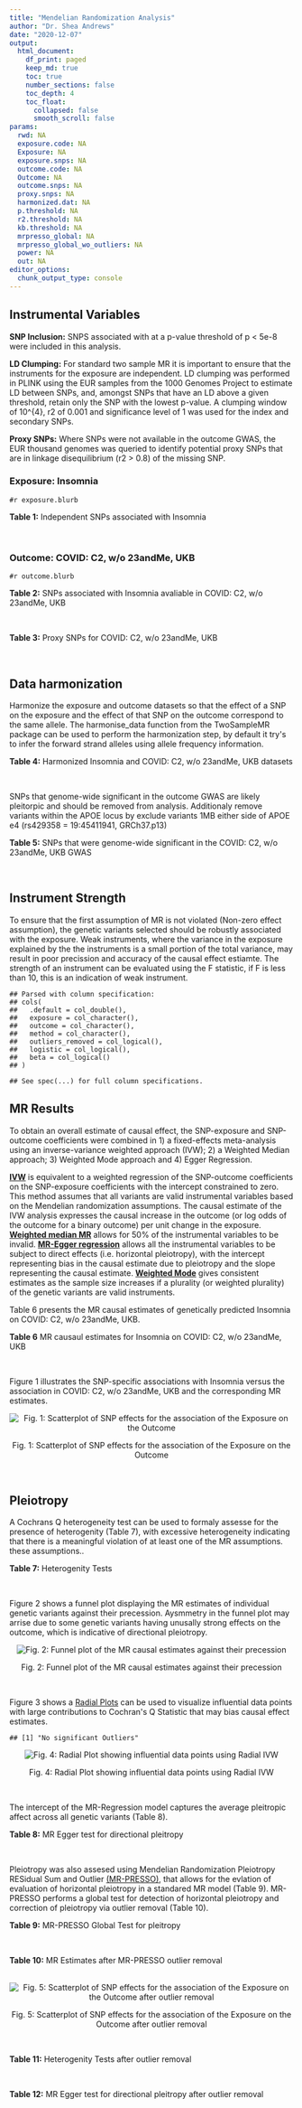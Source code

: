```yaml
---
title: "Mendelian Randomization Analysis"
author: "Dr. Shea Andrews"
date: "2020-12-07"
output:
  html_document:
    df_print: paged
    keep_md: true
    toc: true
    number_sections: false
    toc_depth: 4
    toc_float:
      collapsed: false
      smooth_scroll: false
params:
  rwd: NA
  exposure.code: NA
  Exposure: NA
  exposure.snps: NA
  outcome.code: NA
  Outcome: NA
  outcome.snps: NA
  proxy.snps: NA
  harmonized.dat: NA
  p.threshold: NA
  r2.threshold: NA
  kb.threshold: NA
  mrpresso_global: NA
  mrpresso_global_wo_outliers: NA
  power: NA
  out: NA
editor_options:
  chunk_output_type: console
---
```







## Instrumental Variables
**SNP Inclusion:** SNPS associated with at a p-value threshold of p < 5e-8 were included in this analysis.
<br>

**LD Clumping:** For standard two sample MR it is important to ensure that the instruments for the exposure are independent. LD clumping was performed in PLINK using the EUR samples from the 1000 Genomes Project to estimate LD between SNPs, and, amongst SNPs that have an LD above a given threshold, retain only the SNP with the lowest p-value. A clumping window of 10^{4}, r2 of 0.001 and significance level of 1 was used for the index and secondary SNPs.
<br>

**Proxy SNPs:** Where SNPs were not available in the outcome GWAS, the EUR thousand genomes was queried to identify potential proxy SNPs that are in linkage disequilibrium (r2 > 0.8) of the missing SNP.
<br>

### Exposure: Insomnia
`#r exposure.blurb`
<br>

**Table 1:** Independent SNPs associated with Insomnia
<div data-pagedtable="false">
  <script data-pagedtable-source type="application/json">
{"columns":[{"label":["SNP"],"name":[1],"type":["chr"],"align":["left"]},{"label":["CHROM"],"name":[2],"type":["dbl"],"align":["right"]},{"label":["POS"],"name":[3],"type":["dbl"],"align":["right"]},{"label":["REF"],"name":[4],"type":["chr"],"align":["left"]},{"label":["ALT"],"name":[5],"type":["chr"],"align":["left"]},{"label":["AF"],"name":[6],"type":["dbl"],"align":["right"]},{"label":["BETA"],"name":[7],"type":["dbl"],"align":["right"]},{"label":["SE"],"name":[8],"type":["dbl"],"align":["right"]},{"label":["Z"],"name":[9],"type":["dbl"],"align":["right"]},{"label":["P"],"name":[10],"type":["dbl"],"align":["right"]},{"label":["N"],"name":[11],"type":["dbl"],"align":["right"]},{"label":["TRAIT"],"name":[12],"type":["chr"],"align":["left"]}],"data":[{"1":"rs77217059","2":"2","3":"58989880","4":"G","5":"A","6":"0.123004","7":"-0.04165568","8":"0.007246","9":"-5.748782","10":"8.756e-09","11":"379343","12":"Insomnia_Symptoms"},{"1":"rs11693221","2":"2","3":"66799986","4":"C","5":"T","6":"0.052374","7":"0.12310220","8":"0.012650","9":"9.731399","10":"3.141e-22","11":"377330","12":"Insomnia_Symptoms"},{"1":"rs55683518","2":"2","3":"147484316","4":"T","5":"G","6":"0.417241","7":"-0.02932583","8":"0.005322","9":"-5.510302","10":"3.551e-08","11":"381157","12":"Insomnia_Symptoms"},{"1":"rs1456193","2":"3","3":"117637697","4":"T","5":"C","6":"0.821908","7":"0.03739040","8":"0.006676","9":"5.600720","10":"2.130e-08","11":"383816","12":"Insomnia_Symptoms"},{"1":"rs77960","2":"5","3":"103964585","4":"G","5":"A","6":"0.321624","7":"0.03246719","8":"0.005429","9":"5.980326","10":"1.658e-09","11":"382586","12":"Insomnia_Symptoms"},{"1":"rs6938026","2":"6","3":"43185733","4":"A","5":"G","6":"0.200836","7":"0.03729578","8":"0.006239","9":"5.977847","10":"2.718e-09","11":"385182","12":"Insomnia_Symptoms"},{"1":"rs370771","2":"6","3":"105398086","4":"G","5":"T","6":"0.548299","7":"0.03459140","8":"0.005121","9":"6.754820","10":"1.475e-11","11":"385316","12":"Insomnia_Symptoms"},{"1":"rs6984111","2":"8","3":"10211788","4":"C","5":"T","6":"0.810301","7":"-0.04305950","8":"0.007393","9":"-5.824360","10":"4.254e-09","11":"386533","12":"Insomnia_Symptoms"},{"1":"rs4073582","2":"11","3":"66050712","4":"G","5":"A","6":"0.301567","7":"-0.03118112","8":"0.005319","9":"-5.862214","10":"4.667e-09","11":"385580","12":"Insomnia_Symptoms"},{"1":"rs9576155","2":"13","3":"37600284","4":"G","5":"A","6":"0.342852","7":"0.03052921","8":"0.005384","9":"5.670358","10":"9.264e-09","11":"383032","12":"Insomnia_Symptoms"},{"1":"rs6561715","2":"13","3":"53888526","4":"T","5":"A","6":"0.633527","7":"-0.03729580","8":"0.005302","9":"-7.034290","10":"1.709e-12","11":"381541","12":"Insomnia_Symptoms"},{"1":"rs4986172","2":"17","3":"43216281","4":"C","5":"T","6":"0.338305","7":"0.03729578","8":"0.005357","9":"6.962065","10":"5.204e-12","11":"386533","12":"Insomnia_Symptoms"},{"1":"rs7228159","2":"18","3":"53104253","4":"A","5":"T","6":"0.728296","7":"-0.02955880","8":"0.005354","9":"-5.520880","10":"4.081e-08","11":"385746","12":"Insomnia_Symptoms"}],"options":{"columns":{"min":{},"max":[10]},"rows":{"min":[10],"max":[10]},"pages":{}}}
  </script>
</div>
<br>

### Outcome: COVID: C2, w/o 23andMe, UKB
`#r outcome.blurb`
<br>

**Table 2:** SNPs associated with Insomnia avaliable in COVID: C2, w/o 23andMe, UKB
<div data-pagedtable="false">
  <script data-pagedtable-source type="application/json">
{"columns":[{"label":["SNP"],"name":[1],"type":["chr"],"align":["left"]},{"label":["CHROM"],"name":[2],"type":["dbl"],"align":["right"]},{"label":["POS"],"name":[3],"type":["dbl"],"align":["right"]},{"label":["REF"],"name":[4],"type":["chr"],"align":["left"]},{"label":["ALT"],"name":[5],"type":["chr"],"align":["left"]},{"label":["AF"],"name":[6],"type":["dbl"],"align":["right"]},{"label":["BETA"],"name":[7],"type":["dbl"],"align":["right"]},{"label":["SE"],"name":[8],"type":["dbl"],"align":["right"]},{"label":["Z"],"name":[9],"type":["dbl"],"align":["right"]},{"label":["P"],"name":[10],"type":["dbl"],"align":["right"]},{"label":["N"],"name":[11],"type":["dbl"],"align":["right"]},{"label":["TRAIT"],"name":[12],"type":["chr"],"align":["left"]}],"data":[{"1":"rs77217059","2":"2","3":"58989880","4":"G","5":"A","6":"0.14550","7":"-2.1360e-02","8":"0.023679","9":"-0.902065121","10":"0.36700","11":"917047","12":"covid_vs._population__eur_w/o_23andMe__ukbb"},{"1":"rs11693221","2":"2","3":"66799986","4":"C","5":"T","6":"0.06119","7":"7.7394e-03","8":"0.040561","9":"0.190808905","10":"0.84870","11":"917047","12":"covid_vs._population__eur_w/o_23andMe__ukbb"},{"1":"rs55683518","2":"2","3":"147484316","4":"T","5":"G","6":"0.37610","7":"-7.5814e-03","8":"0.017092","9":"-0.443564241","10":"0.65740","11":"916745","12":"covid_vs._population__eur_w/o_23andMe__ukbb"},{"1":"rs1456193","2":"3","3":"117637697","4":"T","5":"C","6":"0.78830","7":"2.7613e-02","8":"0.020265","9":"1.362595608","10":"0.17300","11":"926139","12":"covid_vs._population__eur_w/o_23andMe__ukbb"},{"1":"rs77960","2":"5","3":"103964585","4":"G","5":"A","6":"0.30740","7":"-1.1643e-02","8":"0.017936","9":"-0.649141392","10":"0.51620","11":"917019","12":"covid_vs._population__eur_w/o_23andMe__ukbb"},{"1":"rs6938026","2":"6","3":"43185733","4":"A","5":"G","6":"0.19820","7":"4.2339e-02","8":"0.019107","9":"2.215889465","10":"0.02670","11":"926803","12":"covid_vs._population__eur_w/o_23andMe__ukbb"},{"1":"rs370771","2":"6","3":"105398086","4":"G","5":"T","6":"0.54600","7":"-1.7313e-02","8":"0.015431","9":"-1.121962284","10":"0.26190","11":"926803","12":"covid_vs._population__eur_w/o_23andMe__ukbb"},{"1":"rs6984111","2":"8","3":"10211788","4":"C","5":"T","6":"0.83030","7":"2.4436e-02","8":"0.021102","9":"1.157994503","10":"0.24690","11":"926803","12":"covid_vs._population__eur_w/o_23andMe__ukbb"},{"1":"rs4073582","2":"11","3":"66050712","4":"G","5":"A","6":"0.33570","7":"-4.0484e-05","8":"0.016169","9":"-0.002503804","10":"0.99800","11":"926803","12":"covid_vs._population__eur_w/o_23andMe__ukbb"},{"1":"rs9576155","2":"13","3":"37600284","4":"G","5":"A","6":"0.33750","7":"-3.5946e-03","8":"0.016214","9":"-0.221697299","10":"0.82450","11":"926803","12":"covid_vs._population__eur_w/o_23andMe__ukbb"},{"1":"rs6561715","2":"13","3":"53888526","4":"T","5":"A","6":"0.62140","7":"9.6471e-03","8":"0.017000","9":"0.567476471","10":"0.57040","11":"916747","12":"covid_vs._population__eur_w/o_23andMe__ukbb"},{"1":"rs4986172","2":"17","3":"43216281","4":"C","5":"T","6":"0.34930","7":"2.8811e-02","8":"0.015976","9":"1.803392589","10":"0.07133","11":"927103","12":"covid_vs._population__eur_w/o_23andMe__ukbb"},{"1":"rs7228159","2":"18","3":"53104253","4":"A","5":"T","6":"0.69650","7":"3.3518e-03","8":"0.016218","9":"0.206671599","10":"0.83630","11":"927103","12":"covid_vs._population__eur_w/o_23andMe__ukbb"}],"options":{"columns":{"min":{},"max":[10]},"rows":{"min":[10],"max":[10]},"pages":{}}}
  </script>
</div>
<br>

**Table 3:** Proxy SNPs for COVID: C2, w/o 23andMe, UKB
<div data-pagedtable="false">
  <script data-pagedtable-source type="application/json">
{"columns":[{"label":["proxy.outcome"],"name":[1],"type":["lgl"],"align":["right"]},{"label":["target_snp"],"name":[2],"type":["lgl"],"align":["right"]},{"label":["proxy_snp"],"name":[3],"type":["lgl"],"align":["right"]},{"label":["ld.r2"],"name":[4],"type":["lgl"],"align":["right"]},{"label":["Dprime"],"name":[5],"type":["lgl"],"align":["right"]},{"label":["ref.proxy"],"name":[6],"type":["lgl"],"align":["right"]},{"label":["alt.proxy"],"name":[7],"type":["lgl"],"align":["right"]},{"label":["CHROM"],"name":[8],"type":["lgl"],"align":["right"]},{"label":["POS"],"name":[9],"type":["lgl"],"align":["right"]},{"label":["ALT.proxy"],"name":[10],"type":["lgl"],"align":["right"]},{"label":["REF.proxy"],"name":[11],"type":["lgl"],"align":["right"]},{"label":["AF"],"name":[12],"type":["lgl"],"align":["right"]},{"label":["BETA"],"name":[13],"type":["lgl"],"align":["right"]},{"label":["SE"],"name":[14],"type":["lgl"],"align":["right"]},{"label":["P"],"name":[15],"type":["lgl"],"align":["right"]},{"label":["N"],"name":[16],"type":["lgl"],"align":["right"]},{"label":["ref"],"name":[17],"type":["lgl"],"align":["right"]},{"label":["alt"],"name":[18],"type":["lgl"],"align":["right"]},{"label":["ALT"],"name":[19],"type":["lgl"],"align":["right"]},{"label":["REF"],"name":[20],"type":["lgl"],"align":["right"]},{"label":["PHASE"],"name":[21],"type":["lgl"],"align":["right"]}],"data":[{"1":"NA","2":"NA","3":"NA","4":"NA","5":"NA","6":"NA","7":"NA","8":"NA","9":"NA","10":"NA","11":"NA","12":"NA","13":"NA","14":"NA","15":"NA","16":"NA","17":"NA","18":"NA","19":"NA","20":"NA","21":"NA"}],"options":{"columns":{"min":{},"max":[10]},"rows":{"min":[10],"max":[10]},"pages":{}}}
  </script>
</div>
<br>

## Data harmonization
Harmonize the exposure and outcome datasets so that the effect of a SNP on the exposure and the effect of that SNP on the outcome correspond to the same allele. The harmonise_data function from the TwoSampleMR package can be used to perform the harmonization step, by default it try's to infer the forward strand alleles using allele frequency information.
<br>

**Table 4:** Harmonized Insomnia and COVID: C2, w/o 23andMe, UKB datasets
<div data-pagedtable="false">
  <script data-pagedtable-source type="application/json">
{"columns":[{"label":["SNP"],"name":[1],"type":["chr"],"align":["left"]},{"label":["effect_allele.exposure"],"name":[2],"type":["chr"],"align":["left"]},{"label":["other_allele.exposure"],"name":[3],"type":["chr"],"align":["left"]},{"label":["effect_allele.outcome"],"name":[4],"type":["chr"],"align":["left"]},{"label":["other_allele.outcome"],"name":[5],"type":["chr"],"align":["left"]},{"label":["beta.exposure"],"name":[6],"type":["dbl"],"align":["right"]},{"label":["beta.outcome"],"name":[7],"type":["dbl"],"align":["right"]},{"label":["eaf.exposure"],"name":[8],"type":["dbl"],"align":["right"]},{"label":["eaf.outcome"],"name":[9],"type":["dbl"],"align":["right"]},{"label":["remove"],"name":[10],"type":["lgl"],"align":["right"]},{"label":["palindromic"],"name":[11],"type":["lgl"],"align":["right"]},{"label":["ambiguous"],"name":[12],"type":["lgl"],"align":["right"]},{"label":["id.outcome"],"name":[13],"type":["chr"],"align":["left"]},{"label":["chr.outcome"],"name":[14],"type":["dbl"],"align":["right"]},{"label":["pos.outcome"],"name":[15],"type":["dbl"],"align":["right"]},{"label":["se.outcome"],"name":[16],"type":["dbl"],"align":["right"]},{"label":["z.outcome"],"name":[17],"type":["dbl"],"align":["right"]},{"label":["pval.outcome"],"name":[18],"type":["dbl"],"align":["right"]},{"label":["samplesize.outcome"],"name":[19],"type":["dbl"],"align":["right"]},{"label":["outcome"],"name":[20],"type":["chr"],"align":["left"]},{"label":["mr_keep.outcome"],"name":[21],"type":["lgl"],"align":["right"]},{"label":["pval_origin.outcome"],"name":[22],"type":["chr"],"align":["left"]},{"label":["chr.exposure"],"name":[23],"type":["dbl"],"align":["right"]},{"label":["pos.exposure"],"name":[24],"type":["dbl"],"align":["right"]},{"label":["se.exposure"],"name":[25],"type":["dbl"],"align":["right"]},{"label":["z.exposure"],"name":[26],"type":["dbl"],"align":["right"]},{"label":["pval.exposure"],"name":[27],"type":["dbl"],"align":["right"]},{"label":["samplesize.exposure"],"name":[28],"type":["dbl"],"align":["right"]},{"label":["exposure"],"name":[29],"type":["chr"],"align":["left"]},{"label":["mr_keep.exposure"],"name":[30],"type":["lgl"],"align":["right"]},{"label":["pval_origin.exposure"],"name":[31],"type":["chr"],"align":["left"]},{"label":["id.exposure"],"name":[32],"type":["chr"],"align":["left"]},{"label":["action"],"name":[33],"type":["dbl"],"align":["right"]},{"label":["mr_keep"],"name":[34],"type":["lgl"],"align":["right"]},{"label":["pt"],"name":[35],"type":["dbl"],"align":["right"]},{"label":["pleitropy_keep"],"name":[36],"type":["lgl"],"align":["right"]},{"label":["mrpresso_RSSobs"],"name":[37],"type":["lgl"],"align":["right"]},{"label":["mrpresso_pval"],"name":[38],"type":["lgl"],"align":["right"]},{"label":["mrpresso_keep"],"name":[39],"type":["lgl"],"align":["right"]}],"data":[{"1":"rs11693221","2":"T","3":"C","4":"T","5":"C","6":"0.12310220","7":"7.7394e-03","8":"0.052374","9":"0.06119","10":"FALSE","11":"FALSE","12":"FALSE","13":"JMyM2H","14":"2","15":"66799986","16":"0.040561","17":"0.190808905","18":"0.84870","19":"917047","20":"covidhgi2020anaC2v4eurwoukbb","21":"TRUE","22":"reported","23":"2","24":"66799986","25":"0.012650","26":"9.731399","27":"3.141e-22","28":"377330","29":"Jansen2018insom","30":"TRUE","31":"reported","32":"Fj7vJu","33":"2","34":"TRUE","35":"5e-08","36":"TRUE","37":"NA","38":"NA","39":"TRUE"},{"1":"rs1456193","2":"C","3":"T","4":"C","5":"T","6":"0.03739040","7":"2.7613e-02","8":"0.821908","9":"0.78830","10":"FALSE","11":"FALSE","12":"FALSE","13":"JMyM2H","14":"3","15":"117637697","16":"0.020265","17":"1.362595608","18":"0.17300","19":"926139","20":"covidhgi2020anaC2v4eurwoukbb","21":"TRUE","22":"reported","23":"3","24":"117637697","25":"0.006676","26":"5.600720","27":"2.130e-08","28":"383816","29":"Jansen2018insom","30":"TRUE","31":"reported","32":"Fj7vJu","33":"2","34":"TRUE","35":"5e-08","36":"TRUE","37":"NA","38":"NA","39":"TRUE"},{"1":"rs370771","2":"T","3":"G","4":"T","5":"G","6":"0.03459140","7":"-1.7313e-02","8":"0.548299","9":"0.54600","10":"FALSE","11":"FALSE","12":"FALSE","13":"JMyM2H","14":"6","15":"105398086","16":"0.015431","17":"-1.121962284","18":"0.26190","19":"926803","20":"covidhgi2020anaC2v4eurwoukbb","21":"TRUE","22":"reported","23":"6","24":"105398086","25":"0.005121","26":"6.754820","27":"1.475e-11","28":"385316","29":"Jansen2018insom","30":"TRUE","31":"reported","32":"Fj7vJu","33":"2","34":"TRUE","35":"5e-08","36":"TRUE","37":"NA","38":"NA","39":"TRUE"},{"1":"rs4073582","2":"A","3":"G","4":"A","5":"G","6":"-0.03118112","7":"-4.0484e-05","8":"0.301567","9":"0.33570","10":"FALSE","11":"FALSE","12":"FALSE","13":"JMyM2H","14":"11","15":"66050712","16":"0.016169","17":"-0.002503804","18":"0.99800","19":"926803","20":"covidhgi2020anaC2v4eurwoukbb","21":"TRUE","22":"reported","23":"11","24":"66050712","25":"0.005319","26":"-5.862214","27":"4.667e-09","28":"385580","29":"Jansen2018insom","30":"TRUE","31":"reported","32":"Fj7vJu","33":"2","34":"TRUE","35":"5e-08","36":"TRUE","37":"NA","38":"NA","39":"TRUE"},{"1":"rs4986172","2":"T","3":"C","4":"T","5":"C","6":"0.03729578","7":"2.8811e-02","8":"0.338305","9":"0.34930","10":"FALSE","11":"FALSE","12":"FALSE","13":"JMyM2H","14":"17","15":"43216281","16":"0.015976","17":"1.803392589","18":"0.07133","19":"927103","20":"covidhgi2020anaC2v4eurwoukbb","21":"TRUE","22":"reported","23":"17","24":"43216281","25":"0.005357","26":"6.962065","27":"5.204e-12","28":"386533","29":"Jansen2018insom","30":"TRUE","31":"reported","32":"Fj7vJu","33":"2","34":"TRUE","35":"5e-08","36":"TRUE","37":"NA","38":"NA","39":"TRUE"},{"1":"rs55683518","2":"G","3":"T","4":"G","5":"T","6":"-0.02932583","7":"-7.5814e-03","8":"0.417241","9":"0.37610","10":"FALSE","11":"FALSE","12":"FALSE","13":"JMyM2H","14":"2","15":"147484316","16":"0.017092","17":"-0.443564241","18":"0.65740","19":"916745","20":"covidhgi2020anaC2v4eurwoukbb","21":"TRUE","22":"reported","23":"2","24":"147484316","25":"0.005322","26":"-5.510302","27":"3.551e-08","28":"381157","29":"Jansen2018insom","30":"TRUE","31":"reported","32":"Fj7vJu","33":"2","34":"TRUE","35":"5e-08","36":"TRUE","37":"NA","38":"NA","39":"TRUE"},{"1":"rs6561715","2":"A","3":"T","4":"A","5":"T","6":"-0.03729580","7":"9.6471e-03","8":"0.633527","9":"0.62140","10":"FALSE","11":"TRUE","12":"FALSE","13":"JMyM2H","14":"13","15":"53888526","16":"0.017000","17":"0.567476471","18":"0.57040","19":"916747","20":"covidhgi2020anaC2v4eurwoukbb","21":"TRUE","22":"reported","23":"13","24":"53888526","25":"0.005302","26":"-7.034290","27":"1.709e-12","28":"381541","29":"Jansen2018insom","30":"TRUE","31":"reported","32":"Fj7vJu","33":"2","34":"TRUE","35":"5e-08","36":"TRUE","37":"NA","38":"NA","39":"TRUE"},{"1":"rs6938026","2":"G","3":"A","4":"G","5":"A","6":"0.03729578","7":"4.2339e-02","8":"0.200836","9":"0.19820","10":"FALSE","11":"FALSE","12":"FALSE","13":"JMyM2H","14":"6","15":"43185733","16":"0.019107","17":"2.215889465","18":"0.02670","19":"926803","20":"covidhgi2020anaC2v4eurwoukbb","21":"TRUE","22":"reported","23":"6","24":"43185733","25":"0.006239","26":"5.977847","27":"2.718e-09","28":"385182","29":"Jansen2018insom","30":"TRUE","31":"reported","32":"Fj7vJu","33":"2","34":"TRUE","35":"5e-08","36":"TRUE","37":"NA","38":"NA","39":"TRUE"},{"1":"rs6984111","2":"T","3":"C","4":"T","5":"C","6":"-0.04305950","7":"2.4436e-02","8":"0.810301","9":"0.83030","10":"FALSE","11":"FALSE","12":"FALSE","13":"JMyM2H","14":"8","15":"10211788","16":"0.021102","17":"1.157994503","18":"0.24690","19":"926803","20":"covidhgi2020anaC2v4eurwoukbb","21":"TRUE","22":"reported","23":"8","24":"10211788","25":"0.007393","26":"-5.824360","27":"4.254e-09","28":"386533","29":"Jansen2018insom","30":"TRUE","31":"reported","32":"Fj7vJu","33":"2","34":"TRUE","35":"5e-08","36":"TRUE","37":"NA","38":"NA","39":"TRUE"},{"1":"rs7228159","2":"T","3":"A","4":"T","5":"A","6":"-0.02955880","7":"3.3518e-03","8":"0.728296","9":"0.69650","10":"FALSE","11":"TRUE","12":"FALSE","13":"JMyM2H","14":"18","15":"53104253","16":"0.016218","17":"0.206671599","18":"0.83630","19":"927103","20":"covidhgi2020anaC2v4eurwoukbb","21":"TRUE","22":"reported","23":"18","24":"53104253","25":"0.005354","26":"-5.520880","27":"4.081e-08","28":"385746","29":"Jansen2018insom","30":"TRUE","31":"reported","32":"Fj7vJu","33":"2","34":"TRUE","35":"5e-08","36":"TRUE","37":"NA","38":"NA","39":"TRUE"},{"1":"rs77217059","2":"A","3":"G","4":"A","5":"G","6":"-0.04165568","7":"-2.1360e-02","8":"0.123004","9":"0.14550","10":"FALSE","11":"FALSE","12":"FALSE","13":"JMyM2H","14":"2","15":"58989880","16":"0.023679","17":"-0.902065121","18":"0.36700","19":"917047","20":"covidhgi2020anaC2v4eurwoukbb","21":"TRUE","22":"reported","23":"2","24":"58989880","25":"0.007246","26":"-5.748782","27":"8.756e-09","28":"379343","29":"Jansen2018insom","30":"TRUE","31":"reported","32":"Fj7vJu","33":"2","34":"TRUE","35":"5e-08","36":"TRUE","37":"NA","38":"NA","39":"TRUE"},{"1":"rs77960","2":"A","3":"G","4":"A","5":"G","6":"0.03246719","7":"-1.1643e-02","8":"0.321624","9":"0.30740","10":"FALSE","11":"FALSE","12":"FALSE","13":"JMyM2H","14":"5","15":"103964585","16":"0.017936","17":"-0.649141392","18":"0.51620","19":"917019","20":"covidhgi2020anaC2v4eurwoukbb","21":"TRUE","22":"reported","23":"5","24":"103964585","25":"0.005429","26":"5.980326","27":"1.658e-09","28":"382586","29":"Jansen2018insom","30":"TRUE","31":"reported","32":"Fj7vJu","33":"2","34":"TRUE","35":"5e-08","36":"TRUE","37":"NA","38":"NA","39":"TRUE"},{"1":"rs9576155","2":"A","3":"G","4":"A","5":"G","6":"0.03052921","7":"-3.5946e-03","8":"0.342852","9":"0.33750","10":"FALSE","11":"FALSE","12":"FALSE","13":"JMyM2H","14":"13","15":"37600284","16":"0.016214","17":"-0.221697299","18":"0.82450","19":"926803","20":"covidhgi2020anaC2v4eurwoukbb","21":"TRUE","22":"reported","23":"13","24":"37600284","25":"0.005384","26":"5.670358","27":"9.264e-09","28":"383032","29":"Jansen2018insom","30":"TRUE","31":"reported","32":"Fj7vJu","33":"2","34":"TRUE","35":"5e-08","36":"TRUE","37":"NA","38":"NA","39":"TRUE"}],"options":{"columns":{"min":{},"max":[10]},"rows":{"min":[10],"max":[10]},"pages":{}}}
  </script>
</div>
<br>

SNPs that genome-wide significant in the outcome GWAS are likely pleitorpic and should be removed from analysis. Additionaly remove variants within the APOE locus by exclude variants 1MB either side of APOE e4 (rs429358 = 19:45411941, GRCh37.p13)
<br>


**Table 5:** SNPs that were genome-wide significant in the COVID: C2, w/o 23andMe, UKB GWAS
<div data-pagedtable="false">
  <script data-pagedtable-source type="application/json">
{"columns":[{"label":["SNP"],"name":[1],"type":["chr"],"align":["left"]},{"label":["chr.outcome"],"name":[2],"type":["dbl"],"align":["right"]},{"label":["pos.outcome"],"name":[3],"type":["dbl"],"align":["right"]},{"label":["pval.exposure"],"name":[4],"type":["dbl"],"align":["right"]},{"label":["pval.outcome"],"name":[5],"type":["dbl"],"align":["right"]}],"data":[],"options":{"columns":{"min":{},"max":[10]},"rows":{"min":[10],"max":[10]},"pages":{}}}
  </script>
</div>
<br>


## Instrument Strength
To ensure that the first assumption of MR is not violated (Non-zero effect assumption), the genetic variants selected should be robustly associated with the exposure. Weak instruments, where the variance in the exposure explained by the the instruments is a small portion of the total variance, may result in poor precission and accuracy of the causal effect estiamte. The strength of an instrument can be evaluated using the F statistic, if F is less than 10, this is an indication of weak instrument.


```
## Parsed with column specification:
## cols(
##   .default = col_double(),
##   exposure = col_character(),
##   outcome = col_character(),
##   method = col_character(),
##   outliers_removed = col_logical(),
##   logistic = col_logical(),
##   beta = col_logical()
## )
```

```
## See spec(...) for full column specifications.
```

<div data-pagedtable="false">
  <script data-pagedtable-source type="application/json">
{"columns":[{"label":["outliers_removed"],"name":[1],"type":["lgl"],"align":["right"]},{"label":["pve.exposure"],"name":[2],"type":["dbl"],"align":["right"]},{"label":["F"],"name":[3],"type":["dbl"],"align":["right"]},{"label":["Alpha"],"name":[4],"type":["dbl"],"align":["right"]},{"label":["NCP"],"name":[5],"type":["dbl"],"align":["right"]},{"label":["Power"],"name":[6],"type":["dbl"],"align":["right"]}],"data":[{"1":"FALSE","2":"0.001383626","3":"41.19529","4":"0.05","5":"1.514644","6":"0.2336325"}],"options":{"columns":{"min":{},"max":[10]},"rows":{"min":[10],"max":[10]},"pages":{}}}
  </script>
</div>

##  MR Results
To obtain an overall estimate of causal effect, the SNP-exposure and SNP-outcome coefficients were combined in 1) a fixed-effects meta-analysis using an inverse-variance weighted approach (IVW); 2) a Weighted Median approach; 3) Weighted Mode approach and 4) Egger Regression.


[**IVW**](https://doi.org/10.1002/gepi.21758) is equivalent to a weighted regression of the SNP-outcome coefficients on the SNP-exposure coefficients with the intercept constrained to zero. This method assumes that all variants are valid instrumental variables based on the Mendelian randomization assumptions. The causal estimate of the IVW analysis expresses the causal increase in the outcome (or log odds of the outcome for a binary outcome) per unit change in the exposure. [**Weighted median MR**](https://doi.org/10.1002/gepi.21965) allows for 50% of the instrumental variables to be invalid. [**MR-Egger regression**](https://doi.org/10.1093/ije/dyw220) allows all the instrumental variables to be subject to direct effects (i.e. horizontal pleiotropy), with the intercept representing bias in the causal estimate due to pleiotropy and the slope representing the causal estimate. [**Weighted Mode**](https://doi.org/10.1093/ije/dyx102) gives consistent estimates as the sample size increases if a plurality (or weighted plurality) of the genetic variants are valid instruments.
<br>



Table 6 presents the MR causal estimates of genetically predicted Insomnia on COVID: C2, w/o 23andMe, UKB.
<br>

**Table 6** MR causaul estimates for Insomnia on COVID: C2, w/o 23andMe, UKB
<div data-pagedtable="false">
  <script data-pagedtable-source type="application/json">
{"columns":[{"label":["id.exposure"],"name":[1],"type":["chr"],"align":["left"]},{"label":["id.outcome"],"name":[2],"type":["chr"],"align":["left"]},{"label":["outcome"],"name":[3],"type":["fctr"],"align":["left"]},{"label":["exposure"],"name":[4],"type":["fctr"],"align":["left"]},{"label":["method"],"name":[5],"type":["fctr"],"align":["left"]},{"label":["nsnp"],"name":[6],"type":["int"],"align":["right"]},{"label":["b"],"name":[7],"type":["dbl"],"align":["right"]},{"label":["se"],"name":[8],"type":["dbl"],"align":["right"]},{"label":["pval"],"name":[9],"type":["dbl"],"align":["right"]}],"data":[{"1":"Fj7vJu","2":"JMyM2H","3":"covidhgi2020anaC2v4eurwoukbb","4":"Jansen2018insom","5":"Inverse variance weighted (fixed effects)","6":"13","7":"0.10557977","8":"0.1338954","9":"0.4303902"},{"1":"Fj7vJu","2":"JMyM2H","3":"covidhgi2020anaC2v4eurwoukbb","4":"Jansen2018insom","5":"Weighted median","6":"13","7":"0.01582896","8":"0.1919729","9":"0.9342856"},{"1":"Fj7vJu","2":"JMyM2H","3":"covidhgi2020anaC2v4eurwoukbb","4":"Jansen2018insom","5":"Weighted mode","6":"13","7":"-0.11391620","8":"0.3051692","9":"0.7154445"},{"1":"Fj7vJu","2":"JMyM2H","3":"covidhgi2020anaC2v4eurwoukbb","4":"Jansen2018insom","5":"MR Egger","6":"13","7":"0.15425663","8":"0.4849124","9":"0.7563574"}],"options":{"columns":{"min":{},"max":[10]},"rows":{"min":[10],"max":[10]},"pages":{}}}
  </script>
</div>
<br>

Figure 1 illustrates the SNP-specific associations with Insomnia versus the association in COVID: C2, w/o 23andMe, UKB and the corresponding MR estimates.
<br>

<div class="figure" style="text-align: center">
<img src="/sc/arion/projects/LOAD/shea/Projects/MRcovid/results/MRcovideurwoukbb/Jansen2018insom/covidhgi2020anaC2v4eurwoukbb/Jansen2018insom_5e-8_covidhgi2020anaC2v4eurwoukbb_MR_Analaysis_files/figure-html/scatter_plot-1.png" alt="Fig. 1: Scatterplot of SNP effects for the association of the Exposure on the Outcome"  />
<p class="caption">Fig. 1: Scatterplot of SNP effects for the association of the Exposure on the Outcome</p>
</div>
<br>


## Pleiotropy
A Cochrans Q heterogeneity test can be used to formaly assesse for the presence of heterogenity (Table 7), with excessive heterogeneity indicating that there is a meaningful violation of at least one of the MR assumptions.
these assumptions..
<br>

**Table 7:** Heterogenity Tests
<div data-pagedtable="false">
  <script data-pagedtable-source type="application/json">
{"columns":[{"label":["id.exposure"],"name":[1],"type":["chr"],"align":["left"]},{"label":["id.outcome"],"name":[2],"type":["chr"],"align":["left"]},{"label":["outcome"],"name":[3],"type":["fctr"],"align":["left"]},{"label":["exposure"],"name":[4],"type":["fctr"],"align":["left"]},{"label":["method"],"name":[5],"type":["fctr"],"align":["left"]},{"label":["Q"],"name":[6],"type":["dbl"],"align":["right"]},{"label":["Q_df"],"name":[7],"type":["dbl"],"align":["right"]},{"label":["Q_pval"],"name":[8],"type":["dbl"],"align":["right"]}],"data":[{"1":"Fj7vJu","2":"JMyM2H","3":"covidhgi2020anaC2v4eurwoukbb","4":"Jansen2018insom","5":"MR Egger","6":"13.86515","7":"11","8":"0.2405454"},{"1":"Fj7vJu","2":"JMyM2H","3":"covidhgi2020anaC2v4eurwoukbb","4":"Jansen2018insom","5":"Inverse variance weighted","6":"13.87920","7":"12","8":"0.3084888"}],"options":{"columns":{"min":{},"max":[10]},"rows":{"min":[10],"max":[10]},"pages":{}}}
  </script>
</div>
<br>

Figure 2 shows a funnel plot displaying the MR estimates of individual genetic variants against their precession. Aysmmetry in the funnel plot may arrise due to some genetic variants having unusally strong effects on the outcome, which is indicative of directional pleiotropy.
<br>

<div class="figure" style="text-align: center">
<img src="/sc/arion/projects/LOAD/shea/Projects/MRcovid/results/MRcovideurwoukbb/Jansen2018insom/covidhgi2020anaC2v4eurwoukbb/Jansen2018insom_5e-8_covidhgi2020anaC2v4eurwoukbb_MR_Analaysis_files/figure-html/funnel_plot-1.png" alt="Fig. 2: Funnel plot of the MR causal estimates against their precession"  />
<p class="caption">Fig. 2: Funnel plot of the MR causal estimates against their precession</p>
</div>
<br>

Figure 3 shows a [Radial Plots](https://github.com/WSpiller/RadialMR) can be used to visualize influential data points with large contributions to Cochran's Q Statistic that may bias causal effect estimates.




```
## [1] "No significant Outliers"
```

<div class="figure" style="text-align: center">
<img src="/sc/arion/projects/LOAD/shea/Projects/MRcovid/results/MRcovideurwoukbb/Jansen2018insom/covidhgi2020anaC2v4eurwoukbb/Jansen2018insom_5e-8_covidhgi2020anaC2v4eurwoukbb_MR_Analaysis_files/figure-html/Radial_Plot-1.png" alt="Fig. 4: Radial Plot showing influential data points using Radial IVW"  />
<p class="caption">Fig. 4: Radial Plot showing influential data points using Radial IVW</p>
</div>
<br>

The intercept of the MR-Regression model captures the average pleitropic affect across all genetic variants (Table 8).
<br>

**Table 8:** MR Egger test for directional pleitropy
<div data-pagedtable="false">
  <script data-pagedtable-source type="application/json">
{"columns":[{"label":["id.exposure"],"name":[1],"type":["chr"],"align":["left"]},{"label":["id.outcome"],"name":[2],"type":["chr"],"align":["left"]},{"label":["outcome"],"name":[3],"type":["fctr"],"align":["left"]},{"label":["exposure"],"name":[4],"type":["fctr"],"align":["left"]},{"label":["egger_intercept"],"name":[5],"type":["dbl"],"align":["right"]},{"label":["se"],"name":[6],"type":["dbl"],"align":["right"]},{"label":["pval"],"name":[7],"type":["dbl"],"align":["right"]}],"data":[{"1":"Fj7vJu","2":"JMyM2H","3":"covidhgi2020anaC2v4eurwoukbb","4":"Jansen2018insom","5":"-0.001927602","6":"0.0182565","7":"0.9178129"}],"options":{"columns":{"min":{},"max":[10]},"rows":{"min":[10],"max":[10]},"pages":{}}}
  </script>
</div>
<br>

Pleiotropy was also assesed using Mendelian Randomization Pleiotropy RESidual Sum and Outlier [(MR-PRESSO)](https://doi.org/10.1038/s41588-018-0099-7), that allows for the evlation of evaluation of horizontal pleiotropy in a standared MR model (Table 9). MR-PRESSO performs a global test for detection of horizontal pleiotropy and correction of pleiotropy via outlier removal (Table 10).
<br>

**Table 9:** MR-PRESSO Global Test for pleitropy
<div data-pagedtable="false">
  <script data-pagedtable-source type="application/json">
{"columns":[{"label":["id.exposure"],"name":[1],"type":["chr"],"align":["left"]},{"label":["id.outcome"],"name":[2],"type":["chr"],"align":["left"]},{"label":["outcome"],"name":[3],"type":["chr"],"align":["left"]},{"label":["exposure"],"name":[4],"type":["chr"],"align":["left"]},{"label":["pt"],"name":[5],"type":["dbl"],"align":["right"]},{"label":["outliers_removed"],"name":[6],"type":["lgl"],"align":["right"]},{"label":["n_outliers"],"name":[7],"type":["dbl"],"align":["right"]},{"label":["RSSobs"],"name":[8],"type":["dbl"],"align":["right"]},{"label":["pval"],"name":[9],"type":["dbl"],"align":["right"]}],"data":[{"1":"Fj7vJu","2":"JMyM2H","3":"covidhgi2020anaC2v4eurwoukbb","4":"Jansen2018insom","5":"5e-08","6":"FALSE","7":"0","8":"16.27591","9":"0.3135"}],"options":{"columns":{"min":{},"max":[10]},"rows":{"min":[10],"max":[10]},"pages":{}}}
  </script>
</div>
<br>


**Table 10:** MR Estimates after MR-PRESSO outlier removal
<div data-pagedtable="false">
  <script data-pagedtable-source type="application/json">
{"columns":[{"label":["id.exposure"],"name":[1],"type":["fctr"],"align":["left"]},{"label":["id.outcome"],"name":[2],"type":["fctr"],"align":["left"]},{"label":["outcome"],"name":[3],"type":["fctr"],"align":["left"]},{"label":["exposure"],"name":[4],"type":["fctr"],"align":["left"]},{"label":["method"],"name":[5],"type":["fctr"],"align":["left"]},{"label":["nsnp"],"name":[6],"type":["lgl"],"align":["right"]},{"label":["b"],"name":[7],"type":["lgl"],"align":["right"]},{"label":["se"],"name":[8],"type":["lgl"],"align":["right"]},{"label":["pval"],"name":[9],"type":["lgl"],"align":["right"]}],"data":[{"1":"Fj7vJu","2":"JMyM2H","3":"covidhgi2020anaC2v4eurwoukbb","4":"Jansen2018insom","5":"mrpresso","6":"NA","7":"NA","8":"NA","9":"NA"}],"options":{"columns":{"min":{},"max":[10]},"rows":{"min":[10],"max":[10]},"pages":{}}}
  </script>
</div>
<br>

<div class="figure" style="text-align: center">
<img src="/sc/arion/projects/LOAD/shea/Projects/MRcovid/results/MRcovideurwoukbb/Jansen2018insom/covidhgi2020anaC2v4eurwoukbb/Jansen2018insom_5e-8_covidhgi2020anaC2v4eurwoukbb_MR_Analaysis_files/figure-html/scatter_plot_outlier-1.png" alt="Fig. 5: Scatterplot of SNP effects for the association of the Exposure on the Outcome after outlier removal"  />
<p class="caption">Fig. 5: Scatterplot of SNP effects for the association of the Exposure on the Outcome after outlier removal</p>
</div>
<br>

**Table 11:** Heterogenity Tests after outlier removal
<div data-pagedtable="false">
  <script data-pagedtable-source type="application/json">
{"columns":[{"label":["id.exposure"],"name":[1],"type":["fctr"],"align":["left"]},{"label":["id.outcome"],"name":[2],"type":["fctr"],"align":["left"]},{"label":["outcome"],"name":[3],"type":["fctr"],"align":["left"]},{"label":["exposure"],"name":[4],"type":["fctr"],"align":["left"]},{"label":["method"],"name":[5],"type":["fctr"],"align":["left"]},{"label":["Q"],"name":[6],"type":["lgl"],"align":["right"]},{"label":["Q_df"],"name":[7],"type":["lgl"],"align":["right"]},{"label":["Q_pval"],"name":[8],"type":["lgl"],"align":["right"]}],"data":[{"1":"Fj7vJu","2":"JMyM2H","3":"covidhgi2020anaC2v4eurwoukbb","4":"Jansen2018insom","5":"mrpresso","6":"NA","7":"NA","8":"NA"}],"options":{"columns":{"min":{},"max":[10]},"rows":{"min":[10],"max":[10]},"pages":{}}}
  </script>
</div>
<br>

**Table 12:** MR Egger test for directional pleitropy after outlier removal
<div data-pagedtable="false">
  <script data-pagedtable-source type="application/json">
{"columns":[{"label":["id.exposure"],"name":[1],"type":["fctr"],"align":["left"]},{"label":["id.outcome"],"name":[2],"type":["fctr"],"align":["left"]},{"label":["outcome"],"name":[3],"type":["fctr"],"align":["left"]},{"label":["exposure"],"name":[4],"type":["fctr"],"align":["left"]},{"label":["method"],"name":[5],"type":["fctr"],"align":["left"]},{"label":["egger_intercept"],"name":[6],"type":["lgl"],"align":["right"]},{"label":["se"],"name":[7],"type":["lgl"],"align":["right"]},{"label":["pval"],"name":[8],"type":["lgl"],"align":["right"]}],"data":[{"1":"Fj7vJu","2":"JMyM2H","3":"covidhgi2020anaC2v4eurwoukbb","4":"Jansen2018insom","5":"mrpresso","6":"NA","7":"NA","8":"NA"}],"options":{"columns":{"min":{},"max":[10]},"rows":{"min":[10],"max":[10]},"pages":{}}}
  </script>
</div>
<br>
